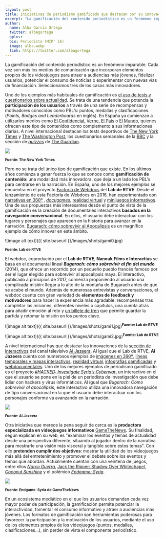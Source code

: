 ```yaml
---
layout: post
title: Iniciativas de periodismo gamificado que destacan por su innovación
excerpt: "La gamificación del contenido periodístico es un fenómeno imparable. Cada vez son más los medios de comunicación que incorporan elementos propios de los videojuegos para atraer a audiencias más jóvenes, fidelizar usuarios, potenciar el consumo de noticias o experimentar con nuevas vías de financiación. Seleccionamos tres de los casos más innovadores."
author:
  name: Alba García Ortega
  twitter: albagortega
  gplus:  
  bio: Periodista (MIP' 16)
  image: alba.webp
  link: https://twitter.com/albagortega
---
```

La gamificación del contenido periodístico es un fenómeno imparable. Cada vez son más los medios de comunicación que incorporan elementos propios de los videojuegos para atraer a audiencias más jóvenes, fidelizar usuarios, potenciar el consumo de noticias o experimentar con nuevas vías de financiación. Seleccionamos tres de los casos más innovadores.

Uno de los ejemplos más habituales de gamificación es [el uso de tests y cuestionarios sobre actualidad](http://mip.umh.es/blog/2016/05/14/periodismo-quiz-jugar-pregunta/). Se trata de una tendencia que potencia la **participación de los usuarios** a través de una serie de recompensas y motivadores conocidos como PBL’s: puntos, medallas y clasificaciones (*Points, Badges and Leaderboards* en inglés). En España ya comienzan a utilizarlos medios como [El Confidencial](http://www.elconfidencial.com/elecciones-municipales-y-autonomicas/2015-05-06/test-diferencias-programa-podemos-ciudadanos_788710/), [Verne](http://verne.elpais.com/verne/2015/01/12/articulo/1421064968_522049.html), [El País](http://politica.elpais.com/politica/2017/03/01/actualidad/1488371719_455067.html) o [El Mundo](http://www.elmundo.es/television/2016/01/28/56aa2aae46163f5b428b456c.html), quienes ofrecen este tipo de contenidos como complemento a sus informaciones diarias. A nivel internacional destacan los tests deportivos de [The New York Times](https://www.nytimes.com/interactive/2016/08/09/sports/olympics/olympic-bodies-can-you-guess-their-sport.html) y [The Washington Post](https://www.washingtonpost.com/graphics/sports/olympics/olympic-body-types/), los cuestionarios semanales de la [BBC](http://www.bbc.com/news/magazine-39366589) y la sección de *[quizzes](https://www.theguardian.com/tone/quizzes)* de [The Guardian](https://www.theguardian.com/tone/quizzes). 

![](https://media.giphy.com/media/3oKIP92AaKQjb8Om5y/giphy.gif)

<sup>**Fuente: The New York Times**

Pero no se trata del único tipo de gamificación que existe. En los últimos años comienza a ganar fuerza lo que se conoce como **gamificación de contenido**: una modalidad más innovadora, que deja a un lado los PBL’s para centrarse en la narración. En España, uno de los mejores ejemplos se encuentra en el proyecto [Factoría de Webdocs](http://lab.rtve.es/las-claves/que-es-factoria-webdocs-2016-12-13/) del **Lab de RTVE**. Desde el lanzamiento de esta Factoría de Webdocs en 2016, han experimentado con [narrativas en 360º](http://lab.rtve.es/escena-360-la-cocina/?load=1) , *[docugames](http://lab.rtve.es/montelab/)*, [realidad virtual](http://lab.rtve.es/cervantes/?load=1) y [minijuegos informativos](http://lab.rtve.es/webdocs/parkinson-que-tiemble-el-camino/). Una de sus propuestas más interesantes desde el punto de vista de la gamificación es la creación de documentales interactivos **basados en la navegación conversacional**. En ellos, el usuario debe interactuar con los lugares y personajes que aparecen en la historia para avanzar en la narración. [Bugarach: cómo sobrevivir al Apocalipsis](http://lab.rtve.es/webdocs/bugarach/tickets/zona-3-el-lago-y-los-bosques-colindantes.pdf)  es un magnífico ejemplo de cómo innovar en este ámbito. 

![image alt text]({{ site.baseurl }}/images/shots/gami0.jpg)

<sup>**Fuente: Lab de RTVE**</sup>

El webdoc, coproducido por el **Lab de RTVE, Nanouk Films e Interactius** se basa en el documental lineal **_Bugarach: cómo sobrevivir al fin del mundo_** (2014), que ofrece un recorrido por un pequeño pueblo francés famoso por ser el lugar elegido para sobrevivir al apocalipsis maya. El interactivo, publicado a principios de 2017, comienza proponiendo al usuario una complicada misión: llegar a lo alto de la montaña de Bugarach antes de que se acabe el mundo. Además de numerosas entrevistas y conversaciones, el webdoc cuenta con gran variedad de **elementos de feedback y motivadores** para hacer la experiencia más agradable: recompensas tras completar las misiones, diferentes niveles o capítulos, una cuenta atrás para añadir emoción al reto y [un billete de tren](http://lab.rtve.es/webdocs/bugarach/tickets/zona-3-el-lago-y-los-bosques-colindantes.pdf) que permite guardar la partida y retomar la misión en los puntos clave. 

![image alt text]({{ site.baseurl }}/images/shots/gami1.jpg)<sup>**Fuente: Lab de RTVE**

![image alt text]({{ site.baseurl }}/images/shots/gami2.jpg)<sup>**Fuente: Lab de RTVE**

A nivel internacional hay que destacar las innovaciones de la [sección de interactivos](http://www.aljazeera.com/indepth/interactive/documentaries/) del canal televisivo [Al Jazeera](http://www.aljazeera.com). Al igual que el Lab de RTVE, **Al Jazeera** cuenta con numerosos ejemplos de [imágenes en 360º](http://interactive.aljazeera.com/aje/2016/al-aqsa-mosque-jerusalem-360-degrees-tour-4k-video/index.html), [líneas temporales y mapas interactivos](http://www.sarajevopodopsadom.com/), [realidad virtual](http://interactive.aljazeera.com/aje/2017/cambodia-temples/index.html), [infografías gamificadas](http://interactive.aljazeera.com/aje/2017/bolivia-mothers/index.html) y [webdocumentales](http://lifeonhold.aljazeera.com/#/en/loading). Uno de los mejores ejemplos de periodismo gamificado es el proyecto *[#HACKED: Investigate Syria’s Cyberwar](https://syhacked.com/)*, un interactivo en el que el usuario se pone en la piel de un periodista de investigación que debe lidiar con hackers y virus informáticos. Al igual que *Bugarach: Cómo sobrevivir al apocalipsis*, este interactivo utiliza una innovadora navegación de tipo conversacional en la que el usuario debe interactuar con los personajes conforme va avanzando en la narración. 

![](https://media.giphy.com/media/l4FGoiLNfCRVOusKs/giphy.gif)

<sup>**Fuente: Al Jazeera**

Otra iniciativa que merece la pena seguir de cerca es la **productora especializada en videojuegos informativos** [GameTheNews](http://gamethenews.net/index.php/coconut_sunshine/). Su finalidad, según explican en su web, es "examinar los eventos y temas de actualidad desde una perspectiva diferente, situando al jugador dentro de la narrativa para mostrarle una visión más visceral y tangible sobre estos temas". Con ello **pretenden cumplir dos objetivos**: mostrar la utilidad de los videojuegos más allá del entretenimiento y promover el debate sobre los eventos y temas que abordan. Actualmente cuentan con una veintena de juegos, entre ellos *[Narco Guerra](http://gamethenews.net/index.php/narcoguerra/)*, [Jack the Ripper: Shadow Over Whitechapel](http://gamethenews.net/index.php/jack-the-ripper-shadow-over-whitechapel/),  *[Coconut Sunshine](http://gamethenews.net/index.php/coconut_sunshine/)* y el polémico *[Endgame: Syria](https://www.theguardian.com/technology/appsblog/2013/jan/08/endgame-syria-apple-rejection)*.  

![](https://media.giphy.com/media/3oKIPDnKOcNL0f39MA/giphy.gif)

<sup>**Fuente: Endgame: Syria de GameTheNews**

En un ecosistema mediático en el que los usuarios demandan cada vez mayor poder de participación, la gamificación permite potenciar la interactividad, fomentar el consumo informativo y atraer a audiencias más jóvenes. Los formatos de gamificación son herramientas poderosas para favorecer la participación y la motivación de los usuarios, mediante el uso de los elementos propios de los videojuegos (puntos, medallas, clasificaciones…), sin perder de vista el componente periodístico. 